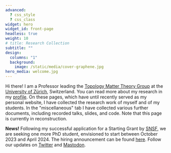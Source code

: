 ```yaml
---
advanced:
  ? css_style
  ? css_class
widget: hero
widget_id: front-page
headless: true
weight: 10
# title: Research Collection
subtitle: ""
design:
  columns: "1"
  background:
    image: /static/media/cover-graphene.jpg
hero_media: welcome.jpg
---
```

Hi there! I am a Professor leading the [Topology Matter Theory Group](https://www.physik.uzh.ch/en/groups/bzdusek.html) at the [University of Zürich](https://www.physik.uzh.ch/en.html), Switzerland. You can read more about my research in my [profile](https://www.tomasbzdusek.com/author/tomas-bzdusek/). On these pages, which have until recently served as my personal website, I have collected the research work of myself and of my students. In the "miscellaneous" tab I have collected various further documents, including recorded talks, slides, and code. Note that this page is currently in reconstruction.

<b>News!</b> Following my successful application for a Starting Grant by [SNSF](https://data.snf.ch/grants/grant/211310), we are seeking one more PhD student</b>, envisioned to start between October 2023 and April 2024. The hiring announcement can be found [here](https://www.physik.uzh.ch/en/department/jobs.html). Follow our updates on [Twitter](https://twitter.com/UZH_TopoMat) and [Mastodon]("https://mastodon.social/@tomas_bzdusek").
